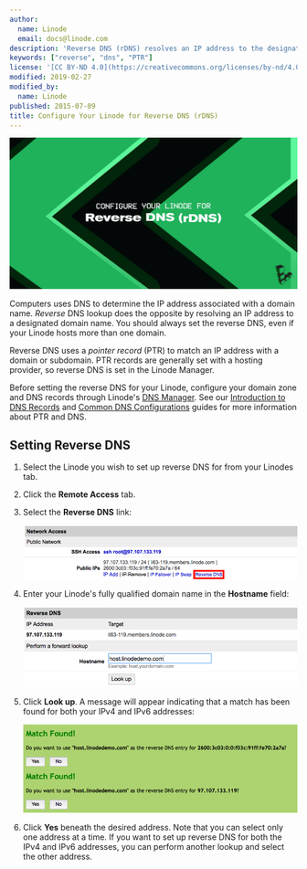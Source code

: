 ```yaml
---
author:
  name: Linode
  email: docs@linode.com
description: 'Reverse DNS (rDNS) resolves an IP address to the designated domain name. This guide will teach you how to set it up.'
keywords: ["reverse", "dns", "PTR"]
license: '[CC BY-ND 4.0](https://creativecommons.org/licenses/by-nd/4.0)'
modified: 2019-02-27
modified_by:
  name: Linode
published: 2015-07-09
title: Configure Your Linode for Reverse DNS (rDNS)
---
```


![Configure Your Linode for Reverse DNS (rDNS)](configure-your-linode-reverse-dns.jpg)

Computers uses DNS to determine the IP address associated with a domain name. *Reverse* DNS lookup does the opposite by resolving an IP address to a designated domain name. You should always set the reverse DNS, even if your Linode hosts more than one domain.

Reverse DNS uses a *pointer record* (PTR) to match an IP address with a domain or subdomain. PTR records are generally set with a hosting provider, so reverse DNS is set in the Linode Manager.

Before setting the reverse DNS for your Linode, configure your domain zone and DNS records through Linode's [DNS Manager](/docs/platform/manager/dns-manager/). See our [Introduction to DNS Records](/docs/networking/dns/dns-records-an-introduction/) and [Common DNS Configurations](/docs/networking/dns/common-dns-configurations/) guides for more information about PTR and DNS.

## Setting Reverse DNS

1.  Select the Linode you wish to set up reverse DNS for from your Linodes tab.
2.  Click the **Remote Access** tab.
3.  Select the **Reverse DNS** link:

    [![The Reverse DNS link](1709-remoteaccess_reversedns.png)](1709-remoteaccess_reversedns.png)

4.  Enter your Linode's fully qualified domain name in the **Hostname** field:

    [![Adding the domain name for reverse DNS](1706-ptr_lookup_marked.png)](1706-ptr_lookup_marked.png)

5.  Click **Look up**. A message will appear indicating that a match has been found for both your IPv4 and IPv6 addresses:

    [![Reverse DNS Match found](1707-ptr_lookup_match_found.png)](1707-ptr_lookup_match_found.png)

6.  Click **Yes** beneath the desired address. Note that you can select only one address at a time. If you want to set up reverse DNS for both the IPv4 and IPv6 addresses, you can perform another lookup and select the other address.
